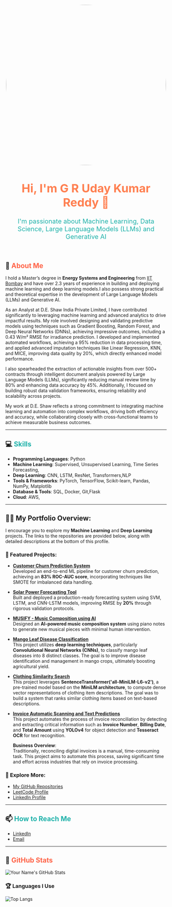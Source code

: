 <!-- Profile Header with background and style -->
<div align="center">
  <img src="https://avatars.githubusercontent.com/u/79568421?s=400&u=8f15a6a6e8fc23fbb21c202a1864864a4c9177d4&v=4" width="500px" style="border-radius: 50%;" />
  <h1 style="font-size: 36px; color: #ff7f50;">Hi, I'm G R Uday Kumar Reddy 👋</h1>
  <p style="font-size: 20px; color: #20b2aa;">I'm passionate about Machine Learning, Data Science, Large Language Models (LLMs) and Generative AI </p>
</div>

<br/> 


## 🚀 <span style="color: #ff6347;">About Me</span>
I hold a Master’s degree in **Energy Systems and Engineering** from [IIT Bombay](https://www.iitb.ac.in/) and have over 2.3 years of experience in building and deploying machine learning and deep learning models.I also possess strong practical and theoretical expertise in the development of Large Language Models (LLMs) and Generative AI.

As an Analyst at D.E. Shaw India Private Limited, I have contributed significantly to leveraging machine learning and advanced analytics to drive impactful results. My role involved designing and validating predictive models using techniques such as Gradient Boosting, Random Forest, and Deep Neural Networks (DNNs), achieving impressive outcomes, including a 0.43 W/m² RMSE for irradiance prediction. I developed and implemented automated workflows, achieving a 95% reduction in data processing time, and applied advanced imputation techniques like Linear Regression, KNN, and MICE, improving data quality by 20%, which directly enhanced model performance.

I also spearheaded the extraction of actionable insights from over 500+ contracts through intelligent document analysis powered by Large Language Models (LLMs), significantly reducing manual review time by 80% and enhancing data accuracy by 45%. Additionally, I focused on building robust data validation frameworks, ensuring reliability and scalability across projects.

My work at D.E. Shaw reflects a strong commitment to integrating machine learning and automation into complex workflows, driving both efficiency and accuracy, while collaborating closely with cross-functional teams to achieve measurable business outcomes.

---

## 💻 <span style="color: #20b2aa;">Skills</span> 
- **Programming Languages**: Python
- **Machine Learning**: Supervised, Unsupervised Learning, Time Series Forecasting,
- **Deep Learning**: CNN, LSTM, ResNet, Transformers,NLP
- **Tools & Frameworks**: PyTorch, TensorFlow, Scikit-learn, Pandas, NumPy, Matplotlib
- **Database & Tools**: SQL, Docker, Git,Flask
- **Cloud**: AWS,
---

## 💼🎒 My Portfolio Overview:
I encourage you to explore my **Machine Learning** and **Deep Learning** projects. The links to the repositories are provided below, along with detailed descriptions at the bottom of this profile.

### 📂 Featured Projects:
- [**Customer Churn Prediction System**](https://github.com/udaybhaskar717/churn-prediction-app)  
  Developed an end-to-end ML pipeline for customer churn prediction, achieving an **83% ROC-AUC score**, incorporating techniques like SMOTE for imbalanced data handling.

- [**Solar Power Forecasting Tool**](https://github.com/udaybhaskar717/Gandikota_Solar_Power_Forecasting_Tool)  
  Built and deployed a production-ready forecasting system using SVM, LSTM, and CNN-LSTM models, improving RMSE by **20%** through rigorous validation protocols.
  
- [**MUSIFY - Music Composition using AI**](https://github.com/udaybhaskar717/Musify)  
  Designed an **AI-powered music composition system** using piano notes to generate new musical pieces with minimal human intervention.
- [**Mango Leaf Disease Classification**](https://github.com/udaybhaskar717/Mango_Leaves_Disease_Detection)  
  This project utilizes **deep learning techniques**, particularly **Convolutional Neural Networks (CNNs)**, to classify mango leaf diseases into 8 distinct classes. The goal is to improve disease identification and management in mango crops, ultimately boosting agricultural yield.
- [**Clothing Similarity Search**](https://github.com/udaybhaskar717/clothingsimillairty?tab=readme-ov-file#clothing-similarity-finder)    
  This project leverages **SentenceTransformer('all-MiniLM-L6-v2')**, a pre-trained model based on the **MiniLM architecture**, to compute dense vector representations of clothing item descriptions. The goal was to build a system that ranks similar clothing items based on text-based descriptions.
- [**Invoice Automatic Scanning and Text Predictions**](https://github.com/udaybhaskar717/GNR-638)  
  This project automates the process of invoice reconciliation by detecting and extracting critical information such as **Invoice Number**, **Billing Date**, and **Total Amount** using **YOLOv4** for object detection and **Tesseract OCR** for text recognition.

  **Business Overview**:  
  Traditionally, reconciling digital invoices is a manual, time-consuming task. This project aims to automate this process, saving significant time and effort across industries that rely on invoice processing.
  

### 📄 Explore More:
- [My GitHub Repositories](https://github.com/udaybhaskar717)
- [LeetCode Profile](https://leetcode.com/u/GRUDAYKUMARREDDY)
- [LinkedIn Profile](https://linkedin.com/in/uday-g-r)


---

## 📫 <span style="color: #20b2aa;">How to Reach Me</span>
- [LinkedIn](https://www.linkedin.com/in/your-profile](https://www.linkedin.com/in/uday-g-r/))
- [Email](mailto:udaybhaskar717@gmail.com)

---

## 🎯 <span style="color: #ff6347;">GitHub Stats</span>
![Your Name's GitHub Stats](https://github-readme-stats.vercel.app/api?username=udaybhaskar717&show_icons=true&hide_title=true&hide=prs&count_private=true&theme=radical)

<!-- Show off your languages -->
### 🏆 Languages I Use
![Top Langs](https://github-readme-stats.vercel.app/api/top-langs/?username=udaybhaskar717&langs_count=8&layout=compact&theme=radical)
